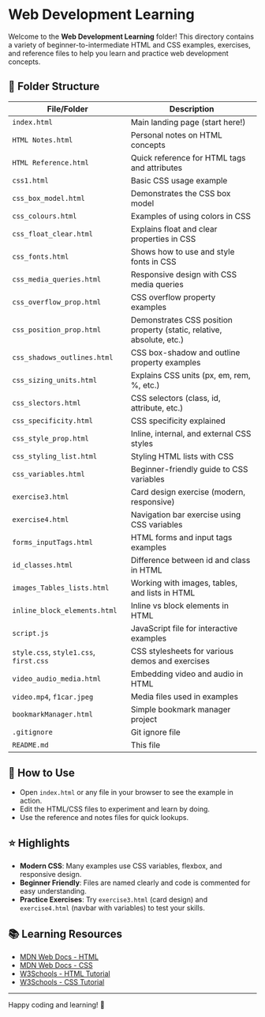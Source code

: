 # Web Development Learning

Welcome to the **Web Development Learning** folder! This directory contains a variety of beginner-to-intermediate HTML and CSS examples, exercises, and reference files to help you learn and practice web development concepts.

## 📁 Folder Structure

| File/Folder                | Description                                                                 |
|---------------------------|-----------------------------------------------------------------------------|
| `index.html`               | Main landing page (start here!)                                             |
| `HTML Notes.html`          | Personal notes on HTML concepts                                             |
| `HTML Reference.html`      | Quick reference for HTML tags and attributes                                |
| `css1.html`                | Basic CSS usage example                                                     |
| `css_box_model.html`       | Demonstrates the CSS box model                                              |
| `css_colours.html`         | Examples of using colors in CSS                                             |
| `css_float_clear.html`     | Explains float and clear properties in CSS                                  |
| `css_fonts.html`           | Shows how to use and style fonts in CSS                                     |
| `css_media_queries.html`   | Responsive design with CSS media queries                                    |
| `css_overflow_prop.html`   | CSS overflow property examples                                              |
| `css_position_prop.html`   | Demonstrates CSS position property (static, relative, absolute, etc.)       |
| `css_shadows_outlines.html`| CSS box-shadow and outline property examples                                |
| `css_sizing_units.html`    | Explains CSS units (px, em, rem, %, etc.)                                   |
| `css_slectors.html`        | CSS selectors (class, id, attribute, etc.)                                  |
| `css_specificity.html`     | CSS specificity explained                                                   |
| `css_style_prop.html`      | Inline, internal, and external CSS styles                                   |
| `css_styling_list.html`    | Styling HTML lists with CSS                                                 |
| `css_variables.html`       | Beginner-friendly guide to CSS variables                                    |
| `exercise3.html`           | Card design exercise (modern, responsive)                                   |
| `exercise4.html`           | Navigation bar exercise using CSS variables                                 |
| `forms_inputTags.html`     | HTML forms and input tags examples                                          |
| `id_classes.html`          | Difference between id and class in HTML                                     |
| `images_Tables_lists.html` | Working with images, tables, and lists in HTML                              |
| `inline_block_elements.html`| Inline vs block elements in HTML                                            |
| `script.js`                | JavaScript file for interactive examples                                    |
| `style.css`, `style1.css`, `first.css` | CSS stylesheets for various demos and exercises                  |
| `video_audio_media.html`   | Embedding video and audio in HTML                                           |
| `video.mp4`, `f1car.jpeg`  | Media files used in examples                                                |
| `bookmarkManager.html`     | Simple bookmark manager project                                             |
| `.gitignore`               | Git ignore file                                                             |
| `README.md`                | This file                                                                   |

## 📝 How to Use

- Open `index.html` or any file in your browser to see the example in action.
- Edit the HTML/CSS files to experiment and learn by doing.
- Use the reference and notes files for quick lookups.

## ⭐ Highlights

- **Modern CSS**: Many examples use CSS variables, flexbox, and responsive design.
- **Beginner Friendly**: Files are named clearly and code is commented for easy understanding.
- **Practice Exercises**: Try `exercise3.html` (card design) and `exercise4.html` (navbar with variables) to test your skills.

## 📚 Learning Resources

- [MDN Web Docs - HTML](https://developer.mozilla.org/en-US/docs/Web/HTML)
- [MDN Web Docs - CSS](https://developer.mozilla.org/en-US/docs/Web/CSS)
- [W3Schools - HTML Tutorial](https://www.w3schools.com/html/)
- [W3Schools - CSS Tutorial](https://www.w3schools.com/css/)

---

Happy coding and learning! 🚀